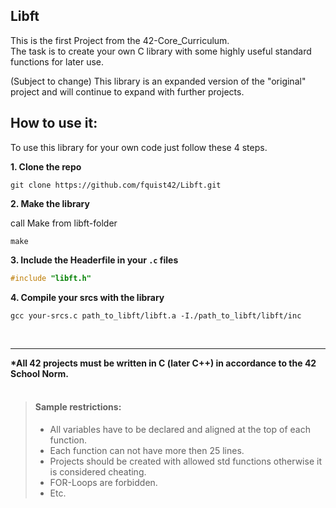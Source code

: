 ## Libft
This is the first Project from the 42-Core_Curriculum.<br> 
The task is to create your own C library with some highly useful standard functions for later use.

(Subject to change)
This library is an expanded version of the "original" project and will continue to expand with further projects.

## How to use it:
To use this library for your own code just follow these 4 steps.

**1. Clone the repo**
```
git clone https://github.com/fquist42/Libft.git
```
**2. Make the library**

call Make from libft-folder 
```
make
```
**3. Include the Headerfile in your ```.c``` files**
```c
#include "libft.h"
```
**4. Compile your srcs with the library**
```
gcc your-srcs.c path_to_libft/libft.a -I./path_to_libft/libft/inc
```

<br>
<hr>
<b>*All 42 projects must be written in C (later C++) in accordance to the 42 School Norm.<br></b>
<br>

> #### Sample restrictions:
> - All variables have to be declared and aligned at the top of each function.
> - Each function can not have more then 25 lines.
> - Projects should be created with allowed std functions otherwise it is considered cheating.
> - FOR-Loops are forbidden.
> - Etc.
